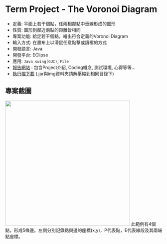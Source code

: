 # Term Project - The Voronoi Diagram

- 定義: 平面上若干個點，任兩相鄰點中垂線形成的圖形
- 性質: 圖形到鄰近兩點的距離皆相同
- 專案功能: 給定若干個點，繪出符合定義的Voronoi Diagram
- 輸入方式: 在畫布上以滑鼠任意點擊或讀檔的方式
- 開發語言: Java 
- 開發平台: EClipse
- 應用: `Java swing(GUI)`, `File`
- [報告網站](https://maxi67.github.io/projects/Voronoi_Report/) : 包含Project介紹, Coding概念, 測試環境, 心得等等...
- [執行檔下載](https://maxi67.github.io/projects/Voronoi_Report/download/Voronoi_exe.rar) (.jar與img資料夾請解壓縮到相同目錄下)

## 專案截圖
<img src="https://maxi67.github.io/projects/Voronoi_Report/img/step8.png" height="400px">
此範例有4個點，形成5條邊。左側分別記錄點與邊的座標(x,y)，P代表點，E代表線段及其兩端點座標。
